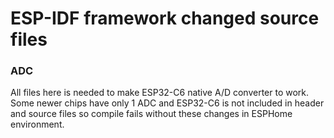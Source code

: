 # ESP-IDF framework changed source files

### ADC

All files here is needed to make ESP32-C6 native A/D converter to work. Some newer chips have only 1 ADC and ESP32-C6 is not included in header and source files so compile fails without these changes in ESPHome environment.
